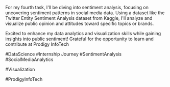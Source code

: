 For my fourth task, I'll be diving into sentiment analysis, focusing on uncovering sentiment patterns in social media data. Using a dataset like the Twitter Entity Sentiment Analysis dataset from Kaggle, I'll analyze and visualize public opinion and attitudes toward specific topics or brands.

Excited to enhance my data analytics and visualization skills while gaining insights into public sentiment! Grateful for the opportunity to learn and contribute at Prodigy InfoTech

#DataScience #Internship Journey #SentimentAnalysis #SocialMediaAnalytics

#Visualization

#ProdigyInfoTech
